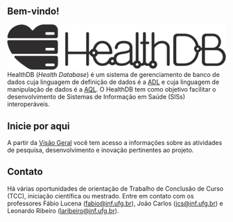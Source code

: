 ## Bem-vindo!

![](logo/logo.png) HealthDB (_Health Database_) é um sistema de gerenciamento de banco de dados cuja linguagem de definição de dados é a [ADL](http://www.openehr.org/releases/AM/latest/docs/ADL2/ADL2.html) e cuja linguagem de manipulação de dados é a [AQL](http://www.openehr.org/releases/QUERY/latest/docs/AQL/AQL.html). O HealthDB tem como objetivo facilitar o desenvolvimento de Sistemas de Informação em Saúde (SISs) interoperáveis. 

## Inicie por aqui
A partir da [Visão Geral](https://github.com/kyriosdata/db/wiki/Vis%C3%A3o-geral) você tem acesso a informações sobre as atividades de pesquisa, desenvolvimento e inovação pertinentes ao projeto.

## Contato
Há várias oportunidades de orientação de Trabalho de Conclusão de Curso (TCC), iniciação científica ou mestrado. 
Entre em contato com os professores Fábio Lucena (fabio@inf.ufg.br), João Carlos (jcs@inf.ufg.br) e Leonardo Ribeiro (laribeiro@inf.ufg.br).

